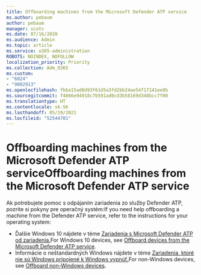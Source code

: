 ```yaml
---
title: Offboarding machines from the Microsoft Defender ATP service
ms.author: pebaum
author: pebaum
manager: scotv
ms.date: 07/16/2020
ms.audience: Admin
ms.topic: article
ms.service: o365-administration
ROBOTS: NOINDEX, NOFOLLOW
localization_priority: Priority
ms.collection: Adm_O365
ms.custom:
- "6024"
- "9002913"
ms.openlocfilehash: fbba15ad0d93f61d5a3fd2bb24ae54f17141ee8b
ms.sourcegitcommit: f4866e94918c7b591ad0cd3b58169d340bcc7f00
ms.translationtype: HT
ms.contentlocale: sk-SK
ms.lasthandoff: 05/19/2021
ms.locfileid: "52544701"
---
```

# <a name="offboarding-machines-from-the-microsoft-defender-atp-service"></a><span data-ttu-id="4a07d-102">Offboarding machines from the Microsoft Defender ATP service</span><span class="sxs-lookup"><span data-stu-id="4a07d-102">Offboarding machines from the Microsoft Defender ATP service</span></span>

<span data-ttu-id="4a07d-103">Ak potrebujete pomoc s odpájaním zariadenia zo služby Defender ATP, pozrite si pokyny pre operačný systém:</span><span class="sxs-lookup"><span data-stu-id="4a07d-103">If you need help offboarding a machine from the Defender ATP service, refer to the instructions for your operating system:</span></span>  

- <span data-ttu-id="4a07d-104">Ďalšie Windows 10 nájdete v téme [Zariadenia s Microsoft Defender ATP od zariadenia.](/windows/security/threat-protection/microsoft-defender-atp/offboard-machines#offboard-windows-10-devices)</span><span class="sxs-lookup"><span data-stu-id="4a07d-104">For Windows 10 devices, see [Offboard devices from the Microsoft Defender ATP service](/windows/security/threat-protection/microsoft-defender-atp/offboard-machines#offboard-windows-10-devices).</span></span>
- <span data-ttu-id="4a07d-105">Informácie o neštandardných Windows nájdete v téme [Zariadenia, ktoré nie sú Windows pripojené k Windows vypnúť.](/windows/security/threat-protection/microsoft-defender-atp/configure-endpoints-non-windows#offboard-non-windows-devices)</span><span class="sxs-lookup"><span data-stu-id="4a07d-105">For non-Windows devices, see [Offboard non-Windows devices](/windows/security/threat-protection/microsoft-defender-atp/configure-endpoints-non-windows#offboard-non-windows-devices).</span></span>